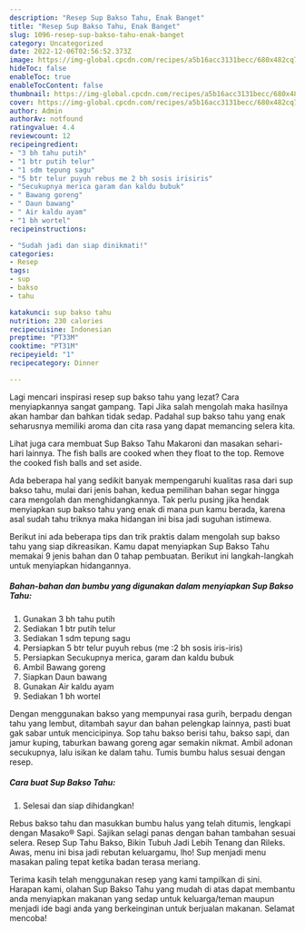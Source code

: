 ```yaml
---
description: "Resep Sup Bakso Tahu, Enak Banget"
title: "Resep Sup Bakso Tahu, Enak Banget"
slug: 1096-resep-sup-bakso-tahu-enak-banget
category: Uncategorized
date: 2022-12-06T02:56:52.373Z
image: https://img-global.cpcdn.com/recipes/a5b16acc3131becc/680x482cq70/sup-bakso-tahu-foto-resep-utama.jpg
hideToc: false
enableToc: true
enableTocContent: false
thumbnail: https://img-global.cpcdn.com/recipes/a5b16acc3131becc/680x482cq70/sup-bakso-tahu-foto-resep-utama.jpg
cover: https://img-global.cpcdn.com/recipes/a5b16acc3131becc/680x482cq70/sup-bakso-tahu-foto-resep-utama.jpg
author: Admin
authorAv: notfound
ratingvalue: 4.4
reviewcount: 12
recipeingredient:
- "3 bh tahu putih"
- "1 btr putih telur"
- "1 sdm tepung sagu"
- "5 btr telur puyuh rebus me 2 bh sosis irisiris"
- "Secukupnya merica garam dan kaldu bubuk"
- " Bawang goreng"
- " Daun bawang"
- " Air kaldu ayam"
- "1 bh wortel"
recipeinstructions:

- "Sudah jadi dan siap dinikmati!"
categories:
- Resep
tags:
- sup
- bakso
- tahu

katakunci: sup bakso tahu 
nutrition: 230 calories
recipecuisine: Indonesian
preptime: "PT33M"
cooktime: "PT31M"
recipeyield: "1"
recipecategory: Dinner

---
```



Lagi mencari inspirasi resep sup bakso tahu yang lezat? Cara menyiapkannya sangat gampang. Tapi Jika salah mengolah maka hasilnya akan hambar dan bahkan tidak sedap. Padahal sup bakso tahu yang enak seharusnya memiliki aroma dan cita rasa yang dapat memancing selera kita.


Lihat juga cara membuat Sup Bakso Tahu Makaroni dan masakan sehari-hari lainnya. The fish balls are cooked when they float to the top. Remove the cooked fish balls and set aside.

Ada beberapa hal yang sedikit banyak mempengaruhi kualitas rasa dari sup bakso tahu, mulai dari jenis bahan, kedua pemilihan bahan segar hingga cara mengolah dan menghidangkannya. Tak perlu pusing jika hendak menyiapkan sup bakso tahu yang enak di mana pun kamu berada, karena asal sudah tahu triknya maka hidangan ini bisa jadi suguhan istimewa.


Berikut ini ada beberapa tips dan trik praktis dalam mengolah sup bakso tahu yang siap dikreasikan. Kamu dapat menyiapkan Sup Bakso Tahu memakai 9 jenis bahan dan 0 tahap pembuatan. Berikut ini langkah-langkah untuk menyiapkan hidangannya.

<!--inarticleads1-->

##### Bahan-bahan dan bumbu yang digunakan dalam menyiapkan Sup Bakso Tahu:

1. Gunakan 3 bh tahu putih
1. Sediakan 1 btr putih telur
1. Sediakan 1 sdm tepung sagu
1. Persiapkan 5 btr telur puyuh rebus (me :2 bh sosis iris-iris)
1. Persiapkan Secukupnya merica, garam dan kaldu bubuk
1. Ambil  Bawang goreng
1. Siapkan  Daun bawang
1. Gunakan  Air kaldu ayam
1. Sediakan 1 bh wortel


Dengan menggunakan bakso yang mempunyai rasa gurih, berpadu dengan tahu yang lembut, ditambah sayur dan bahan pelengkap lainnya, pasti buat gak sabar untuk mencicipinya. Sop tahu bakso berisi tahu, bakso sapi, dan jamur kuping, taburkan bawang goreng agar semakin nikmat. Ambil adonan secukupnya, lalu isikan ke dalam tahu. Tumis bumbu halus sesuai dengan resep. 

<!--inarticleads2-->

##### Cara buat Sup Bakso Tahu:


1. Selesai dan siap dihidangkan!

Rebus bakso tahu dan masukkan bumbu halus yang telah ditumis, lengkapi dengan Masako® Sapi. Sajikan selagi panas dengan bahan tambahan sesuai selera. Resep Sup Tahu Bakso, Bikin Tubuh Jadi Lebih Tenang dan Rileks. Awas, menu ini bisa jadi rebutan keluargamu, lho! Sup menjadi menu masakan paling tepat ketika badan terasa meriang. 

Terima kasih telah menggunakan resep yang kami tampilkan di sini. Harapan kami, olahan Sup Bakso Tahu yang mudah di atas dapat membantu anda menyiapkan makanan yang sedap untuk keluarga/teman maupun menjadi ide bagi anda yang berkeinginan untuk berjualan makanan. Selamat mencoba!
